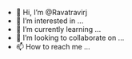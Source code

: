 - 👋 Hi, I’m @Ravatravirj
- 👀 I’m interested in ...
- 🌱 I’m currently learning ...
- 💞️ I’m looking to collaborate on ...
- 📫 How to reach me ...

<!---
Ravatravirj/Ravatravirj is a ✨ special ✨ repository because its `README.md` (this file) appears on your GitHub profile.
You can click the Preview link to take a look at your changes.
--->
